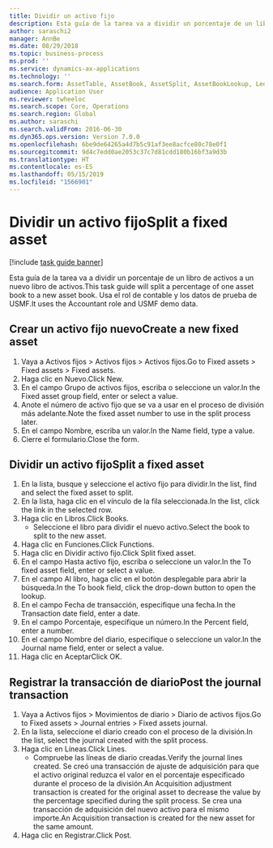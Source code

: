 ```yaml
---
title: Dividir un activo fijo
description: Esta guía de la tarea va a dividir un porcentaje de un libro de activos a un nuevo libro de activos.
author: saraschi2
manager: AnnBe
ms.date: 08/29/2018
ms.topic: business-process
ms.prod: ''
ms.service: dynamics-ax-applications
ms.technology: ''
ms.search.form: AssetTable, AssetBook, AssetSplit, AssetBookLookup, LedgerJournalTable, LedgerJournalTransAsset
audience: Application User
ms.reviewer: twheeloc
ms.search.scope: Core, Operations
ms.search.region: Global
ms.author: saraschi
ms.search.validFrom: 2016-06-30
ms.dyn365.ops.version: Version 7.0.0
ms.openlocfilehash: 6be9de64265a4d7b5c91af3ee8acfce80c78e0f1
ms.sourcegitcommit: 9d4c7edd0ae2053c37c7d81cdd180b16bf3a9d3b
ms.translationtype: HT
ms.contentlocale: es-ES
ms.lasthandoff: 05/15/2019
ms.locfileid: "1566901"
---
```

# <a name="split-a-fixed-asset"></a><span data-ttu-id="aded3-103">Dividir un activo fijo</span><span class="sxs-lookup"><span data-stu-id="aded3-103">Split a fixed asset</span></span>

[!include [task guide banner](../../includes/task-guide-banner.md)]

<span data-ttu-id="aded3-104">Esta guía de la tarea va a dividir un porcentaje de un libro de activos a un nuevo libro de activos.</span><span class="sxs-lookup"><span data-stu-id="aded3-104">This task guide will split a percentage of one asset book to a new asset book.</span></span>  <span data-ttu-id="aded3-105">Usa el rol de contable y los datos de prueba de USMF.</span><span class="sxs-lookup"><span data-stu-id="aded3-105">It uses the Accountant role and USMF demo data.</span></span>


## <a name="create-a-new-fixed-asset"></a><span data-ttu-id="aded3-106">Crear un activo fijo nuevo</span><span class="sxs-lookup"><span data-stu-id="aded3-106">Create a new fixed asset</span></span>
1. <span data-ttu-id="aded3-107">Vaya a Activos fijos > Activos fijos > Activos fijos.</span><span class="sxs-lookup"><span data-stu-id="aded3-107">Go to Fixed assets > Fixed assets > Fixed assets.</span></span>
2. <span data-ttu-id="aded3-108">Haga clic en Nuevo.</span><span class="sxs-lookup"><span data-stu-id="aded3-108">Click New.</span></span>
3. <span data-ttu-id="aded3-109">En el campo Grupo de activos fijos, escriba o seleccione un valor.</span><span class="sxs-lookup"><span data-stu-id="aded3-109">In the Fixed asset group field, enter or select a value.</span></span>
4. <span data-ttu-id="aded3-110">Anote el número de activo fijo que se va a usar en el proceso de división más adelante.</span><span class="sxs-lookup"><span data-stu-id="aded3-110">Note the fixed asset number to use in the split process later.</span></span>
5. <span data-ttu-id="aded3-111">En el campo Nombre, escriba un valor.</span><span class="sxs-lookup"><span data-stu-id="aded3-111">In the Name field, type a value.</span></span>
6. <span data-ttu-id="aded3-112">Cierre el formulario.</span><span class="sxs-lookup"><span data-stu-id="aded3-112">Close the form.</span></span>

## <a name="split-a-fixed-asset"></a><span data-ttu-id="aded3-113">Dividir un activo fijo</span><span class="sxs-lookup"><span data-stu-id="aded3-113">Split a fixed asset</span></span>
1. <span data-ttu-id="aded3-114">En la lista, busque y seleccione el activo fijo para dividir.</span><span class="sxs-lookup"><span data-stu-id="aded3-114">In the list, find and select the fixed asset to split.</span></span>
2. <span data-ttu-id="aded3-115">En la lista, haga clic en el vínculo de la fila seleccionada.</span><span class="sxs-lookup"><span data-stu-id="aded3-115">In the list, click the link in the selected row.</span></span>
3. <span data-ttu-id="aded3-116">Haga clic en Libros.</span><span class="sxs-lookup"><span data-stu-id="aded3-116">Click Books.</span></span>
    * <span data-ttu-id="aded3-117">Seleccione el libro para dividir el nuevo activo.</span><span class="sxs-lookup"><span data-stu-id="aded3-117">Select the book to split to the new asset.</span></span>  
4. <span data-ttu-id="aded3-118">Haga clic en Funciones.</span><span class="sxs-lookup"><span data-stu-id="aded3-118">Click Functions.</span></span>
5. <span data-ttu-id="aded3-119">Haga clic en Dividir activo fijo.</span><span class="sxs-lookup"><span data-stu-id="aded3-119">Click Split fixed asset.</span></span>
6. <span data-ttu-id="aded3-120">En el campo Hasta activo fijo, escriba o seleccione un valor.</span><span class="sxs-lookup"><span data-stu-id="aded3-120">In the To fixed asset field, enter or select a value.</span></span>
7. <span data-ttu-id="aded3-121">En el campo Al libro, haga clic en el botón desplegable para abrir la búsqueda.</span><span class="sxs-lookup"><span data-stu-id="aded3-121">In the To book field, click the drop-down button to open the lookup.</span></span>
8. <span data-ttu-id="aded3-122">En el campo Fecha de transacción, especifique una fecha.</span><span class="sxs-lookup"><span data-stu-id="aded3-122">In the Transaction date field, enter a date.</span></span>
9. <span data-ttu-id="aded3-123">En el campo Porcentaje, especifique un número.</span><span class="sxs-lookup"><span data-stu-id="aded3-123">In the Percent field, enter a number.</span></span>
10. <span data-ttu-id="aded3-124">En el campo Nombre del diario, especifique o seleccione un valor.</span><span class="sxs-lookup"><span data-stu-id="aded3-124">In the Journal name field, enter or select a value.</span></span>
11. <span data-ttu-id="aded3-125">Haga clic en Aceptar</span><span class="sxs-lookup"><span data-stu-id="aded3-125">Click OK.</span></span>

## <a name="post-the-journal-transaction"></a><span data-ttu-id="aded3-126">Registrar la transacción de diario</span><span class="sxs-lookup"><span data-stu-id="aded3-126">Post the journal transaction</span></span>
1. <span data-ttu-id="aded3-127">Vaya a Activos fijos > Movimientos de diario > Diario de activos fijos.</span><span class="sxs-lookup"><span data-stu-id="aded3-127">Go to Fixed assets > Journal entries > Fixed assets journal.</span></span>
2. <span data-ttu-id="aded3-128">En la lista, seleccione el diario creado con el proceso de la división.</span><span class="sxs-lookup"><span data-stu-id="aded3-128">In the list, select the journal created with the split process.</span></span>
3. <span data-ttu-id="aded3-129">Haga clic en Líneas.</span><span class="sxs-lookup"><span data-stu-id="aded3-129">Click Lines.</span></span>
    * <span data-ttu-id="aded3-130">Compruebe las líneas de diario creadas.</span><span class="sxs-lookup"><span data-stu-id="aded3-130">Verify the journal lines created.</span></span>  <span data-ttu-id="aded3-131">Se creó una transacción de ajuste de adquisición para que el activo original reduzca el valor en el porcentaje especificado durante el proceso de la división.</span><span class="sxs-lookup"><span data-stu-id="aded3-131">An Acquisition adjustment transaction is created for the original asset to decrease the value by the percentage specified during the split process.</span></span>  <span data-ttu-id="aded3-132">Se crea una transacción de adquisición del nuevo activo para el mismo importe.</span><span class="sxs-lookup"><span data-stu-id="aded3-132">An Acquisition transaction is created for the new asset for the same amount.</span></span>  
4. <span data-ttu-id="aded3-133">Haga clic en Registrar.</span><span class="sxs-lookup"><span data-stu-id="aded3-133">Click Post.</span></span>

